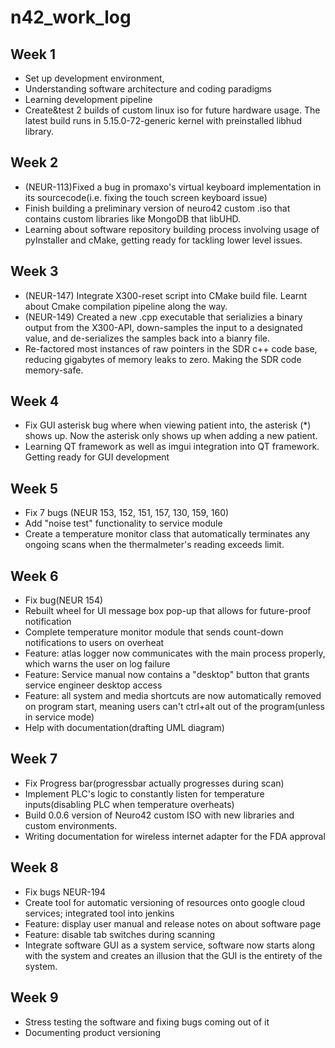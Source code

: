 # n42_work_log
## Week 1
- Set up development environment,
- Understanding software architecture and coding paradigms
- Learning development pipeline
- Create&test 2 builds of custom linux iso for future hardware usage. The latest build runs in 5.15.0-72-generic kernel with preinstalled libhud library.

## Week 2
- (NEUR-113)Fixed a bug in promaxo's virtual keyboard  implementation in its sourcecode(i.e. fixing the touch screen keyboard issue)
- Finish building a preliminary version of neuro42 custom .iso that contains custom libraries like MongoDB that libUHD.
- Learning about software repository building process involving usage of pyInstaller and cMake, getting ready for tackling lower level issues.

## Week 3
- (NEUR-147) Integrate X300-reset script into CMake build file. Learnt about Cmake compilation pipeline along the way.
- (NEUR-149) Created a new .cpp executable that serializies a binary output from the X300-API, down-samples the input to a designated value, and de-serializes the samples back into a bianry file.
- Re-factored most instances of raw pointers in the SDR c++ code base, reducing gigabytes of memory leaks to zero. Making the SDR code memory-safe.


## Week 4
- Fix GUI asterisk bug where when viewing patient into, the asterisk (\*) shows up. Now the asterisk only shows up when adding a new patient.
- Learning QT framework as well as imgui integration into QT framework. Getting ready for GUI development

## Week 5
- Fix 7 bugs (NEUR 153, 152, 151, 157, 130, 159, 160)
- Add "noise test" functionality to service module
- Create a temperature monitor class that automatically terminates any ongoing scans when the thermalmeter's reading exceeds limit.

## Week 6
- Fix bug(NEUR 154)
- Rebuilt wheel for UI message box pop-up that allows for future-proof notification
- Complete temperature monitor module that sends count-down notifications to users on overheat
- Feature: atlas logger now communicates with the main process properly, which warns the user on log failure
- Feature: Service manual now contains a "desktop" button that grants service engineer desktop access
- Feature: all system and media shortcuts are now automatically removed on program start, meaning users can't ctrl+alt out of the program(unless in service mode)
- Help with documentation(drafting UML diagram) 

## Week 7
- Fix Progress bar(progressbar actually progresses during scan)
- Implement PLC's logic to constantly listen for temperature inputs(disabling PLC when temperature overheats)
- Build 0.0.6 version of Neuro42 custom ISO with new libraries and custom environments.
- Writing documentation for wireless internet adapter for the FDA approval

## Week 8
- Fix bugs NEUR-194
- Create tool for automatic versioning of resources onto google cloud services; integrated tool into jenkins
- Feature: display user manual and release notes on about software page
- Feature: disable tab switches during scanning
- Integrate software GUI as a system service, software now starts along with the system and creates an illusion that the GUI is the entirety of the system.

## Week 9
- Stress testing the software and fixing bugs coming out of it
- Documenting product versioning
